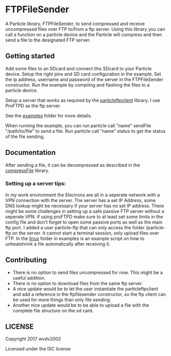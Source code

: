 # FTPFileSender

A Particle library, FTPFileSender, to send compressed and receive uncompressed files over FTP to/from a ftp server.
Using this library you can call a function on a particle device and the Particle will compress and then send a file to the designated FTP server.

## Getting started
Add some files to an SDcard and connect this SDcard to your Particle device. 
Setup the right pins and SD card configuration in the example.
Set the ip address, username and password of the server in the FTPFileSender constructor.
Run the example by compiling and flashing the files to a particle device.

Setup a server that works as required by the [particleftpclient](https://github.com/jychuah/ParticleFtpClient) library. 
I use ProFTPD as the ftp server.

See the [examples](examples) folder for more details.

When running the example, you can run particle call "name" sendFile "/path/to/file" to send a file.
Run  particle call "name" status to get the status of the file sending.

## Documentation
After sending a file, it can be decompressed as described in the [compressFile](https://github.com/wvdv2002/Particle-compressFile) library. 

### Setting up a server tips:
In my work environment the Electrons are all in a seperate network with a VPN connection with the server. 
The server has a set IP Address, some DNS lookup might be necessary if your server has no set IP address.
There might be some challenges in setting up a safe passive FTP server without a seperate VPN.
if using proFTPD make sure to at least set some limits in the config file and don't forget to open some passive ports as well as the main ftp port.
I added a user particle-ftp that can only access the folder /particle-ftp on the server. It cannot start a terminal session, only upload files over FTP.
In the [linux](examples/linux) folder in examples is an example script on how to unheatshrink a file automatically after receiving it.


## Contributing
* There is no option to send files uncompressed for now. This might be a useful addition.
* There is no option to download files from the same ftp server.
* A nice update would be to let the user instantiate the particleftpclient and add a reference in the ftpfilesender constructor, so the ftp client can be used for more things than only file sending.
* Another nice update would be to be able to upload a file with the complete file structure on the sd card.

## LICENSE
Copyright 2017 wvdv2002

Licensed under the ISC license
